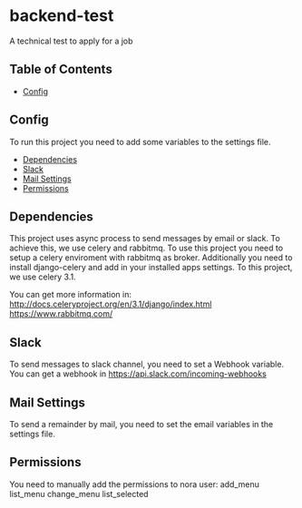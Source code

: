 # backend-test
A technical test to apply for a job

## Table of Contents

- [Config](#config)

## Config

To run this project you need to add some variables to the settings file.

- [Dependencies](#dependencies)
- [Slack](#webhook)
- [Mail Settings](#mail)
- [Permissions](#Permissions)

## Dependencies
This project uses async process to send messages by email or slack. To achieve this, we use celery and rabbitmq.
To use this project you need to setup a celery enviroment with rabbitmq as broker. Additionally you need to install django-celery and add in your installed apps settings.
To this project, we use celery 3.1.

You can get more information in:
http://docs.celeryproject.org/en/3.1/django/index.html
https://www.rabbitmq.com/

## Slack
To send messages to slack channel, you need to set a Webhook variable.
You can get a webhook in https://api.slack.com/incoming-webhooks

## Mail Settings
To send a remainder by mail, you need to set the email variables in the settings file.

## Permissions
You need to manually add the permissions to nora user:
add_menu
list_menu
change_menu
list_selected

